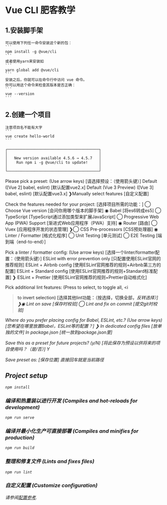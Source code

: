 # Vue CLI 肥客教学

## 1.安装脚手架
    可以使用下列任一命令安装这个新的包：
    ```
    npm install -g @vue/cli
    ```
    或者使用yarn来安装如
    ```
    yarn global add @vue/cli
    ```
    安装之后，你就可以在命令行中访问 vue 命令。
    你可以用这个命令来检查其版本是否正确：
    ```
    vue --version
    ```

## 2.创建一个项目
    注意项目名不能有大字
    ```
    vue create hello-world
    ```

    ┌─────────────────────────────────────────┐
    │                                         │
    │   New version available 4.5.6 → 4.5.7   │
    │    Run npm i -g @vue/cli to update!     │
    │                                         │
    └─────────────────────────────────────────┘

   Please pick a preset: (Use arrow keys)  [请选择预设：（使用箭头键）]
   Default ([Vue 2] babel, eslint) [默认配置vue2.x]
   Default (Vue 3 Preview) ([Vue 3] babel, eslint) [默认配置vue3.x]
   ❯Manually select features [自定义配置]


Check the features needed for your project: [选择项目所需的功能：]
 ◯ Choose Vue version [会问你用哪个版本的脚手架]
 ◉ Babel [将es6转成es5]
 ◯ TypeScript [TypeScript通过添加类型来扩展JavaScript]
 ◯ Progressive Web App (PWA) Support [渐进式Web应用程序（PWA）支持]
 ◉ Router [路由]
 ◯ Vuex [应用程序开发的状态管理]
❯◯ CSS Pre-processors [CSS预处理器]
 ◉ Linter / Formatter [格式化程序]
 ◯ Unit Testing [单元测试]
 ◯ E2E Testing [端到端（end-to-end）]


 

 Pick a linter / formatter config: (Use arrow keys) [选择一个linter/formatter配置：（使用箭头键）]
  ESLint with error prevention only [只配置使用ESLint官网的推荐规则]
  ESLint + Airbnb config [使用ESLint官网推荐的规则+Airbnb第三方的配置]
  ESLint + Standard config [使用ESLint官网推荐的规则+Standard标准配置]
❯ ESLint + Prettier [使用ESLint官网推荐的规则+Prettier自动格式化]



Pick additional lint features: (Press <space> to select, <a> to toggle all, <i
> to invert selection) [选择其他lint功能：（按<space>选择，<a>切换全部，<i>反转选择）]
❯◉ Lint on save [保存时校验]
 ◯ Lint and fix on commit [提交git时校验]



Where do you prefer placing config for Babel, ESLint, etc.? (Use arrow keys) [您希望在哪里放置Babel，ESLint等的配置？]
❯ In dedicated config files [放单独的文件]
  In package.json  [统一放到package.json里]


Save this as a preset for future projects? (y/N) [将此保存为预设以供将来的项目使用吗？（是/否）]
Y

Save preset as: [保存位置]
直接回车就是当前路径




## Project setup
```
npm install
```

### 编译和热重装以进行开发 (Compiles and hot-reloads for development)
```
npm run serve
```

### 编译并最小化生产可直接部署 (Compiles and minifies for production)
```
npm run build
```

### 整理和修复文件 (Lints and fixes files)
```
npm run lint
```

### 自定义配置 (Customize configuration)
请参阅[配置参考](https://cli.vuejs.org/config/).
